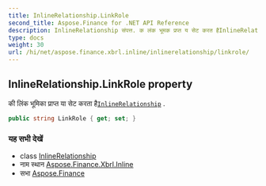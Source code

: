 ```yaml
---
title: InlineRelationship.LinkRole
second_title: Aspose.Finance for .NET API Reference
description: InlineRelationship संपत्त. क लंक भूमक प्रप्त य सेट करत हैInlineRelationship .
type: docs
weight: 30
url: /hi/net/aspose.finance.xbrl.inline/inlinerelationship/linkrole/
---
```

## InlineRelationship.LinkRole property

की लिंक भूमिका प्राप्त या सेट करता है[`InlineRelationship`](../) .

```csharp
public string LinkRole { get; set; }
```

### यह सभी देखें

* class [InlineRelationship](../)
* नाम स्थान [Aspose.Finance.Xbrl.Inline](../../inlinerelationship/)
* सभा [Aspose.Finance](../../../)


